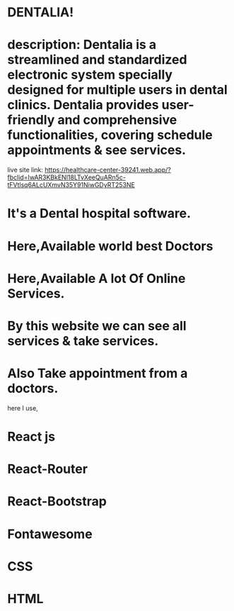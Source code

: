 # DENTALIA!
# description: Dentalia is a streamlined and standardized electronic system specially designed for multiple users in dental clinics. Dentalia provides user-friendly and comprehensive functionalities, covering  schedule appointments & see services. 
live site link: https://healthcare-center-39241.web.app/?fbclid=IwAR3KBkENl18LTvXeeQuARn5c-tFVtlsq6ALcUXmvN35Y91NiwGDyRT253NE
# It's a Dental hospital  software.
# Here,Available world best Doctors
# Here,Available A lot Of Online  Services.
# By this website we can see all services &  take services.
# Also Take appointment from a doctors.

here I use,
# React js
# React-Router
# React-Bootstrap
# Fontawesome
# CSS
# HTML

